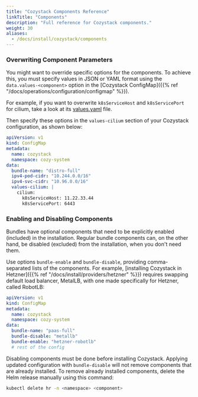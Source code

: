 ```yaml
---
title: "Cozystack Components Reference"
linkTitle: "Components"
description: "Full reference for Cozystack components."
weight: 30
aliases:
  - /docs/install/cozystack/components
---
```


### Overwriting Component Parameters

You might want to override specific options for the components.
To achieve this, you must specify values in JSON or YAML format using the `data.values-<component>` option
in the [Cozystack ConfigMap]({{% ref "/docs/operations/configuration/configmap" %}}).

For example, if you want to overwrite `k8sServiceHost` and `k8sServicePort` for cilium,
take a look at its [values.yaml](https://github.com/cozystack/cozystack/blob/238061efbc0da61d60068f5de31d6eaa35c4d994/packages/system/cilium/values.yaml#L18-L19) file.

Then specify these options in the `values-cilium` section of your Cozystack configuration, as shown below:

```yaml
apiVersion: v1
kind: ConfigMap
metadata:
  name: cozystack
  namespace: cozy-system
data:
  bundle-name: "distro-full"
  ipv4-pod-cidr: "10.244.0.0/16"
  ipv4-svc-cidr: "10.96.0.0/16"
  values-cilium: |
    cilium:
      k8sServiceHost: 11.22.33.44
      k8sServicePort: 6443
```

### Enabling and Disabling Components

Bundles have optional components that need to be explicitly enabled (included) in the installation.
Regular bundle components can, on the other hand, be disabled (excluded) from the installation, when you don't need them.

Use options `bundle-enable` and `bundle-disable`, providing comma-separated lists of the components.
For example, [installing Cozystack in Hetzner]({{% ref "/docs/install/providers/hetzner" %}})
requires swapping default load balancer, MetalLB, with one made specifically for Hetzner, called RobotLB:

```yaml
apiVersion: v1
kind: ConfigMap
metadata:
  name: cozystack
  namespace: cozy-system
data:
  bundle-name: "paas-full"
  bundle-disable: "metallb"
  bundle-enable: "hetzner-robotlb"
  # rest of the config
```

Disabling components must be done before installing Cozystack.
Applying updated configuration with `bundle-disable` will not remove components that are already installed.
To remove already installed components, delete the Helm release manually using this command:

```bash
kubectl delete hr -n <namespace> <component>
```
